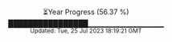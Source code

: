 <p align="center">
⏳Year Progress (56.37 %) <br>
████████████████▁▁▁▁▁▁▁▁▁▁▁▁▁▁ <br>
<sub>Updated: Tue, 25 Jul 2023 18:19:21 GMT</sub>
</p>

